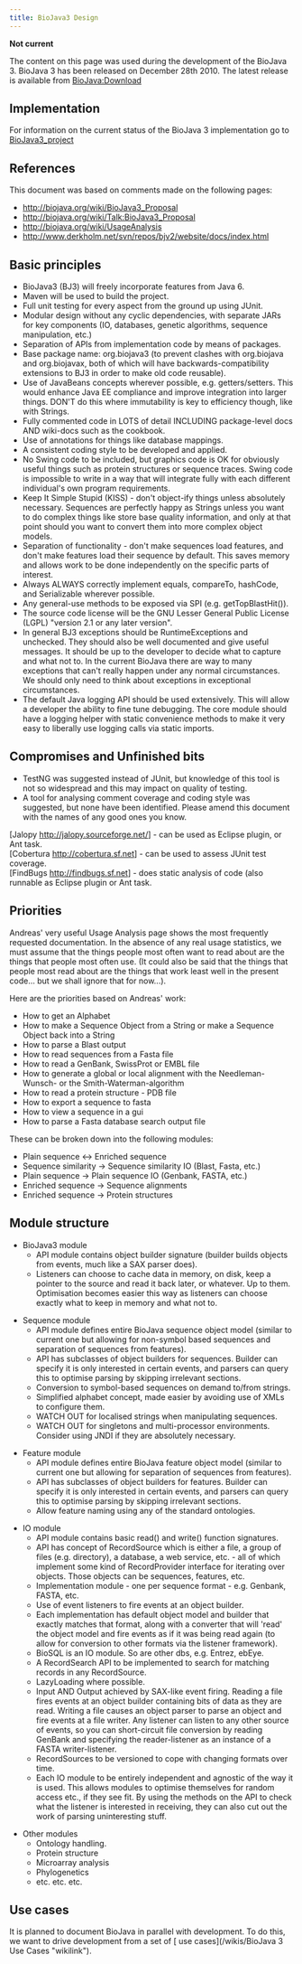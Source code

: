 ```yaml
---
title: BioJava3 Design
---
```


**Not current**

The content on this page was used during the development of the BioJava
3. BioJava 3 has been released on December 28th 2010. The latest release
is available from <BioJava:Download>

Implementation
--------------

For information on the current status of the BioJava 3 implementation go
to [BioJava3\_project](/wikis/BioJava3_project "wikilink")

References
----------

This document was based on comments made on the following pages:

-   <http://biojava.org/wiki/BioJava3_Proposal>
-   <http://biojava.org/wiki/Talk:BioJava3_Proposal>
-   <http://biojava.org/wiki/UsageAnalysis>
-   <http://www.derkholm.net/svn/repos/bjv2/website/docs/index.html>

Basic principles
----------------

-   BioJava3 (BJ3) will freely incorporate features from Java 6.
-   Maven will be used to build the project.
-   Full unit testing for every aspect from the ground up using JUnit.
-   Modular design without any cyclic dependencies, with separate JARs
    for key components (IO, databases, genetic algorithms, sequence
    manipulation, etc.)
-   Separation of APIs from implementation code by means of packages.
-   Base package name: org.biojava3 (to prevent clashes with org.biojava
    and org.biojavax, both of which will have backwards-compatibility
    extensions to BJ3 in order to make old code reusable).
-   Use of JavaBeans concepts wherever possible, e.g. getters/setters.
    This would enhance Java EE compliance and improve integration into
    larger things. DON'T do this where immutability is key to efficiency
    though, like with Strings.
-   Fully commented code in LOTS of detail INCLUDING package-level docs
    AND wiki-docs such as the cookbook.
-   Use of annotations for things like database mappings.
-   A consistent coding style to be developed and applied.
-   No Swing code to be included, but graphics code is OK for obviously
    useful things such as protein structures or sequence traces. Swing
    code is impossible to write in a way that will integrate fully with
    each different individual's own program requirements.
-   Keep It Simple Stupid (KISS) - don't object-ify things unless
    absolutely necessary. Sequences are perfectly happy as Strings
    unless you want to do complex things like store base quality
    information, and only at that point should you want to convert them
    into more complex object models.
-   Separation of functionality - don't make sequences load features,
    and don't make features load their sequence by default. This saves
    memory and allows work to be done independently on the specific
    parts of interest.
-   Always ALWAYS correctly implement equals, compareTo, hashCode, and
    Serializable wherever possible.
-   Any general-use methods to be exposed via SPI (e.g.
    getTopBlastHit()).
-   The source code license will be the GNU Lesser General Public
    License (LGPL) "version 2.1 or any later version".
-   In general BJ3 exceptions should be RuntimeExceptions and unchecked.
    They should also be well documented and give useful messages. It
    should be up to the developer to decide what to capture and what not
    to. In the current BioJava there are way to many exceptions that
    can't really happen under any normal circumstances. We should only
    need to think about exceptions in exceptional circumstances.
-   The default Java logging API should be used extensively. This will
    allow a developer the ability to fine tune debugging. The core
    module should have a logging helper with static convenience methods
    to make it very easy to liberally use logging calls via static
    imports.

Compromises and Unfinished bits
-------------------------------

-   TestNG was suggested instead of JUnit, but knowledge of this tool is
    not so widespread and this may impact on quality of testing.
-   A tool for analysing comment coverage and coding style was
    suggested, but none have been identified. Please amend this document
    with the names of any good ones you know.

[Jalopy <http://jalopy.sourceforge.net/>] - can be used as Eclipse
plugin, or Ant task.  
[Cobertura <http://cobertura.sf.net>] - can be used to assess JUnit test
coverage.  
[FindBugs <http://findbugs.sf.net>] - does static analysis of code (also
runnable as Eclipse plugin or Ant task.

Priorities
----------

Andreas' very useful Usage Analysis page shows the most frequently
requested documentation. In the absence of any real usage statistics, we
must assume that the things people most often want to read about are the
things that people most often use. (It could also be said that the
things that people most read about are the things that work least well
in the present code... but we shall ignore that for now...).

Here are the priorities based on Andreas' work:

-   How to get an Alphabet
-   How to make a Sequence Object from a String or make a Sequence
    Object back into a String
-   How to parse a Blast output
-   How to read sequences from a Fasta file
-   How to read a GenBank, SwissProt or EMBL file
-   How to generate a global or local alignment with the
    Needleman-Wunsch- or the Smith-Waterman-algorithm
-   How to read a protein structure - PDB file
-   How to export a sequence to fasta
-   How to view a sequence in a gui
-   How to parse a Fasta database search output file

These can be broken down into the following modules:

-   Plain sequence \<-\> Enriched sequence
-   Sequence similarity -\> Sequence similarity IO (Blast, Fasta, etc.)
-   Plain sequence -\> Plain sequence IO (Genbank, FASTA, etc.)
-   Enriched sequence -\> Sequence alignments
-   Enriched sequence -\> Protein structures

Module structure
----------------

-   BioJava3 module
    -   API module contains object builder signature (builder builds
        objects from events, much like a SAX parser does).
    -   Listeners can choose to cache data in memory, on disk, keep a
        pointer to the source and read it back later, or whatever. Up to
        them. Optimisation becomes easier this way as listeners can
        choose exactly what to keep in memory and what not to.

<!-- -->

-   Sequence module
    -   API module defines entire BioJava sequence object model (similar
        to current one but allowing for non-symbol based sequences and
        separation of sequences from features).
    -   API has subclasses of object builders for sequences. Builder can
        specify it is only interested in certain events, and parsers can
        query this to optimise parsing by skipping irrelevant sections.
    -   Conversion to symbol-based sequences on demand to/from strings.
    -   Simplified alphabet concept, made easier by avoiding use of XMLs
        to configure them.
    -   WATCH OUT for localised strings when manipulating sequences.
    -   WATCH OUT for singletons and multi-processor environments.
        Consider using JNDI if they are absolutely necessary.

<!-- -->

-   Feature module
    -   API module defines entire BioJava feature object model (similar
        to current one but allowing for separation of sequences from
        features).
    -   API has subclasses of object builders for features. Builder can
        specify it is only interested in certain events, and parsers can
        query this to optimise parsing by skipping irrelevant sections.
    -   Allow feature naming using any of the standard ontologies.

<!-- -->

-   IO module
    -   API module contains basic read() and write() function
        signatures.
    -   API has concept of RecordSource which is either a file, a group
        of files (e.g. directory), a database, a web service, etc. - all
        of which implement some kind of RecordProvider interface for
        iterating over objects. Those objects can be sequences,
        features, etc.
    -   Implementation module - one per sequence format - e.g. Genbank,
        FASTA, etc.
    -   Use of event listeners to fire events at an object builder.
    -   Each implementation has default object model and builder that
        exactly matches that format, along with a converter that will
        'read' the object model and fire events as if it was being read
        again (to allow for conversion to other formats via the listener
        framework).
    -   BioSQL is an IO module. So are other dbs, e.g. Entrez, ebEye.
    -   A RecordSearch API to be implemented to search for matching
        records in any RecordSource.
    -   LazyLoading where possible.
    -   Input AND Output achieved by SAX-like event firing. Reading a
        file fires events at an object builder containing bits of data
        as they are read. Writing a file causes an object parser to
        parse an object and fire events at a file writer. Any listener
        can listen to any other source of events, so you can
        short-circuit file conversion by reading GenBank and specifying
        the reader-listener as an instance of a FASTA writer-listener.
    -   RecordSources to be versioned to cope with changing formats over
        time.
    -   Each IO module to be entirely independent and agnostic of the
        way it is used. This allows modules to optimise themselves for
        random access etc., if they see fit. By using the methods on the
        API to check what the listener is interested in receiving, they
        can also cut out the work of parsing uninteresting stuff.

<!-- -->

-   Other modules
    -   Ontology handling.
    -   Protein structure
    -   Microarray analysis
    -   Phylogenetics
    -   etc. etc. etc.

Use cases
---------

It is planned to document BioJava in parallel with development. To do
this, we want to drive development from a set of [ use
cases](/wikis/BioJava 3 Use Cases "wikilink").
